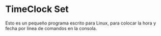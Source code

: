 # TimeClock Set
Esto es un pequeño programa escrito para Linux, para colocar la hora y fecha por línea de comandos en la consola.
